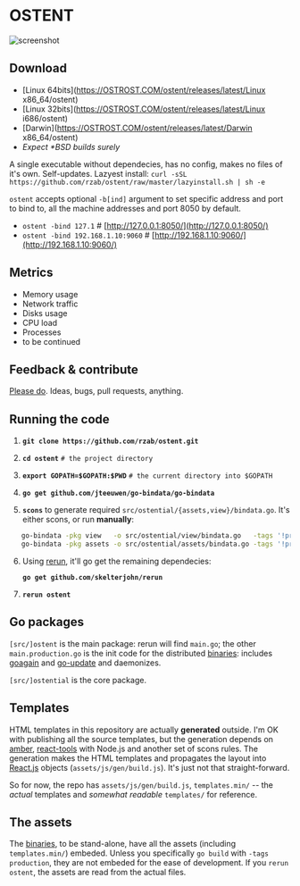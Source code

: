 OSTENT
======

![screenshot](https://github.com/rzab/ostent/raw/master/screenshot.png)

Download
--------

   - [Linux 64bits](https://OSTROST.COM/ostent/releases/latest/Linux x86_64/ostent)
   - [Linux 32bits](https://OSTROST.COM/ostent/releases/latest/Linux i686/ostent)
   - [Darwin](https://OSTROST.COM/ostent/releases/latest/Darwin x86_64/ostent)
   - _Expect \*BSD builds surely_

A single executable without dependecies, has no config, makes no files of it's own. Self-updates.
Lazyest install: `curl -sSL https://github.com/rzab/ostent/raw/master/lazyinstall.sh | sh -e`

`ostent` accepts optional `-b[ind]` argument to set specific address and port to bind to, all the machine addresses and port 8050 by default.

   - `ostent -bind 127.1` # [http://127.0.0.1:8050/](http://127.0.0.1:8050/)
   - `ostent -bind 192.168.1.10:9060` # [http://192.168.1.10:9060/](http://192.168.1.10:9060/)

Metrics
-------
   - Memory usage
   - Network traffic
   - Disks usage
   - CPU load
   - Processes
   - to be continued

Feedback & contribute
---------------------

[Please do](https://github.com/rzab/ostent/issues/new). Ideas, bugs, pull requests, anything.

Running the code
----------------

1. **`git clone https://github.com/rzab/ostent.git`**

2. **`cd ostent`** `# the project directory`

3. **`export GOPATH=$GOPATH:$PWD`** `# the current directory into $GOPATH`

4. **`go get github.com/jteeuwen/go-bindata/go-bindata`**

5. **`scons`** to generate required `src/ostential/{assets,view}/bindata.go`. It's either scons, or run **manually**:
```sh
   go-bindata -pkg view   -o src/ostential/view/bindata.go   -tags '!production' -debug -prefix templates.min templates.min/...
   go-bindata -pkg assets -o src/ostential/assets/bindata.go -tags '!production' -debug -prefix assets        assets/...
```

6. Using [rerun](https://github.com/skelterjohn/rerun), it'll go get the remaining dependecies:

	**`go get github.com/skelterjohn/rerun`**

7. **`rerun ostent`**

Go packages
-----------

`[src/]ostent` is the main package: rerun will find `main.go`;
the other `main.production.go` is the init code for the distributed [binaries](#download):
includes [goagain](https://github.com/rcrowley/goagain) and [go-update](https://github.com/inconshreveable/go-update) and daemonizes.

`[src/]ostential` is the core package.

Templates
---------

HTML templates in this repository are actually **generated** outside.
I'm OK with publishing all the source templates, but the generation depends on
[amber](https://github.com/eknkc/amber),
[react-tools](https://www.npmjs.org/package/react-tools) with Node.js and
another set of scons rules.
The generation makes the HTML templates and propagates the layout into
[React.js](http://facebook.github.io/react/) objects (`assets/js/gen/build.js`).
It's just not that straight-forward.

So for now, the repo has `assets/js/gen/build.js`, `templates.min/` -- the _actual_ templates
and _somewhat readable_ `templates/` for reference.

The assets
----------

The [binaries](#download), to be stand-alone, have all the assets (including `templates.min/`) embeded.
Unless you specifically `go build` with `-tags production`, they are not embeded for the ease of development.
If you `rerun ostent`, the assets are read from the actual files.
